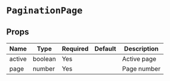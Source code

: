 `PaginationPage`
================



Props
-----

Name | Type | Required | Default | Description
-----|------|----------|---------|------------
active|boolean|Yes||Active page
page|number|Yes||Page number